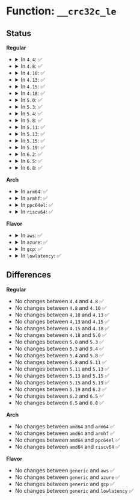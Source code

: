 # Function: <code>__crc32c_le</code>

## Status
<b>Regular</b>
<ul>
<li>
<details>
<summary>In <code>4.4</code>: ✅</summary>

```c
u32 __crc32c_le(u32 crc, const unsigned char *p, size_t len);
```

**Collision:** Unique Global

**Inline:** No

**Transformation:** False

**Instances:**

```
In lib/crc32.c (ffffffff81406a00)
Location: lib/crc32.c:199
Inline: False
Direct callers:
  - crypto/crc32c_generic.c:chksum_digest
  - crypto/crc32c_generic.c:chksum_finup
  - crypto/crc32c_generic.c:chksum_update
```
**Symbols:**

```
ffffffff81406a00-ffffffff81406afe: __crc32c_le (STB_GLOBAL)
```
</details>
</li>
<li>
<details>
<summary>In <code>4.8</code>: ✅</summary>

```c
u32 __crc32c_le(u32 crc, const unsigned char *p, size_t len);
```

**Collision:** Unique Global

**Inline:** No

**Transformation:** False

**Instances:**

```
In lib/crc32.c (ffffffff8144e7b0)
Location: lib/crc32.c:199
Inline: False
Direct callers:
  - crypto/crc32c_generic.c:chksum_digest
  - crypto/crc32c_generic.c:chksum_finup
  - crypto/crc32c_generic.c:chksum_update
```
**Symbols:**

```
ffffffff8144e7b0-ffffffff8144e911: __crc32c_le (STB_GLOBAL)
```
</details>
</li>
<li>
<details>
<summary>In <code>4.10</code>: ✅</summary>

```c
u32 __crc32c_le(u32 crc, const unsigned char *p, size_t len);
```

**Collision:** Unique Global

**Inline:** No

**Transformation:** False

**Instances:**

```
In lib/crc32.c (ffffffff8146d170)
Location: lib/crc32.c:199
Inline: False
Direct callers:
  - crypto/crc32c_generic.c:chksum_digest
  - crypto/crc32c_generic.c:chksum_finup
  - crypto/crc32c_generic.c:chksum_update
```
**Symbols:**

```
ffffffff8146d170-ffffffff8146d2d1: __crc32c_le (STB_GLOBAL)
```
</details>
</li>
<li>
<details>
<summary>In <code>4.13</code>: ✅</summary>

```c
u32 __crc32c_le(u32 crc, const unsigned char *p, size_t len);
```

**Collision:** Unique Global

**Inline:** No

**Transformation:** False

**Instances:**

```
In lib/crc32.c (ffffffff81472860)
Location: lib/crc32.c:199
Inline: False
Direct callers:
  - crypto/crc32c_generic.c:chksum_digest
  - crypto/crc32c_generic.c:chksum_finup
  - crypto/crc32c_generic.c:chksum_update
```
**Symbols:**

```
ffffffff81472860-ffffffff814729bd: __crc32c_le (STB_GLOBAL)
```
</details>
</li>
<li>
<details>
<summary>In <code>4.15</code>: ✅</summary>

```c
u32 __crc32c_le(u32 crc, const unsigned char *p, size_t len);
```

**Collision:** Unique Global

**Inline:** No

**Transformation:** False

**Instances:**

```
In lib/crc32.c (ffffffff8149efb0)
Location: lib/crc32.c:199
Inline: False
Direct callers:
  - crypto/crc32c_generic.c:chksum_digest
  - crypto/crc32c_generic.c:chksum_finup
  - crypto/crc32c_generic.c:chksum_update
```
**Symbols:**

```
ffffffff8149efb0-ffffffff8149f10d: __crc32c_le (STB_GLOBAL)
```
</details>
</li>
<li>
<details>
<summary>In <code>4.18</code>: ✅</summary>

```c
u32 __crc32c_le(u32 crc, const unsigned char *p, size_t len);
```

**Collision:** Unique Global

**Inline:** No

**Transformation:** False

**Instances:**

```
In lib/crc32.c (ffffffff814d41e0)
Location: lib/crc32.c:199
Inline: False
Direct callers:
  - crypto/crc32c_generic.c:chksum_digest
  - crypto/crc32c_generic.c:chksum_finup
  - crypto/crc32c_generic.c:chksum_update
```
**Symbols:**

```
ffffffff814d41e0-ffffffff814d432b: __crc32c_le (STB_GLOBAL)
```
</details>
</li>
<li>
<details>
<summary>In <code>5.0</code>: ✅</summary>

```c
u32 __crc32c_le(u32 crc, const unsigned char *p, size_t len);
```

**Collision:** Unique Global

**Inline:** No

**Transformation:** False

**Instances:**

```
In lib/crc32.c (ffffffff814e8c30)
Location: lib/crc32.c:200
Inline: False
Direct callers:
  - crypto/crc32c_generic.c:chksum_digest
  - crypto/crc32c_generic.c:chksum_finup
  - crypto/crc32c_generic.c:chksum_update
```
**Symbols:**

```
ffffffff814e8c30-ffffffff814e8d7b: __crc32c_le (STB_WEAK)
```
</details>
</li>
<li>
<details>
<summary>In <code>5.3</code>: ✅</summary>

```c
u32 __crc32c_le(u32 crc, const unsigned char *p, size_t len);
```

**Collision:** Unique Global

**Inline:** No

**Transformation:** False

**Instances:**

```
In lib/crc32.c (ffffffff81515890)
Location: lib/crc32.c:200
Inline: False
Direct callers:
  - crypto/crc32c_generic.c:chksum_digest
  - crypto/crc32c_generic.c:chksum_finup
  - crypto/crc32c_generic.c:chksum_update
```
**Symbols:**

```
ffffffff81515890-ffffffff81515986: __crc32c_le (STB_WEAK)
```
</details>
</li>
<li>
<details>
<summary>In <code>5.4</code>: ✅</summary>

```c
u32 __crc32c_le(u32 crc, const unsigned char *p, size_t len);
```

**Collision:** Unique Global

**Inline:** No

**Transformation:** False

**Instances:**

```
In lib/crc32.c (ffffffff815362d0)
Location: lib/crc32.c:200
Inline: False
Direct callers:
  - crypto/crc32c_generic.c:chksum_digest
  - crypto/crc32c_generic.c:chksum_finup
  - crypto/crc32c_generic.c:chksum_update
```
**Symbols:**

```
ffffffff815362d0-ffffffff815363c6: __crc32c_le (STB_WEAK)
```
</details>
</li>
<li>
<details>
<summary>In <code>5.8</code>: ✅</summary>

```c
u32 __crc32c_le(u32 crc, const unsigned char *p, size_t len);
```

**Collision:** Unique Global

**Inline:** No

**Transformation:** False

**Instances:**

```
In lib/crc32.c (ffffffff8159a930)
Location: lib/crc32.c:200
Inline: False
Direct callers:
  - crypto/crc32c_generic.c:chksum_digest
  - crypto/crc32c_generic.c:chksum_finup
  - crypto/crc32c_generic.c:chksum_update
```
**Symbols:**

```
ffffffff8159a930-ffffffff8159a942: __crc32c_le (STB_WEAK)
```
</details>
</li>
<li>
<details>
<summary>In <code>5.11</code>: ✅</summary>

```c
u32 __crc32c_le(u32 crc, const unsigned char *p, size_t len);
```

**Collision:** Unique Global

**Inline:** No

**Transformation:** False

**Instances:**

```
In lib/crc32.c (ffffffff815b6320)
Location: lib/crc32.c:200
Inline: False
Direct callers:
  - crypto/crc32c_generic.c:chksum_digest
  - crypto/crc32c_generic.c:chksum_finup
  - crypto/crc32c_generic.c:chksum_update
```
**Symbols:**

```
ffffffff815b6320-ffffffff815b6332: __crc32c_le (STB_WEAK)
```
</details>
</li>
<li>
<details>
<summary>In <code>5.13</code>: ✅</summary>

```c
u32 __crc32c_le(u32 crc, const unsigned char *p, size_t len);
```

**Collision:** Unique Global

**Inline:** No

**Transformation:** False

**Instances:**

```
In lib/crc32.c (ffffffff815c1170)
Location: lib/crc32.c:200
Inline: False
Direct callers:
  - crypto/crc32c_generic.c:chksum_digest
  - crypto/crc32c_generic.c:chksum_finup
  - crypto/crc32c_generic.c:chksum_update
```
**Symbols:**

```
ffffffff815c1170-ffffffff815c1182: __crc32c_le (STB_WEAK)
```
</details>
</li>
<li>
<details>
<summary>In <code>5.15</code>: ✅</summary>

```c
u32 __crc32c_le(u32 crc, const unsigned char *p, size_t len);
```

**Collision:** Unique Global

**Inline:** No

**Transformation:** False

**Instances:**

```
In lib/crc32.c (ffffffff81628fe0)
Location: lib/crc32.c:200
Inline: False
Direct callers:
  - crypto/crc32c_generic.c:chksum_digest
  - crypto/crc32c_generic.c:chksum_finup
  - crypto/crc32c_generic.c:chksum_update
```
**Symbols:**

```
ffffffff81628fe0-ffffffff81628ff2: __crc32c_le (STB_WEAK)
```
</details>
</li>
<li>
<details>
<summary>In <code>5.19</code>: ✅</summary>

```c
u32 __crc32c_le(u32 crc, const unsigned char *p, size_t len);
```

**Collision:** Unique Global

**Inline:** No

**Transformation:** False

**Instances:**

```
In lib/crc32.c (ffffffff816f9e80)
Location: lib/crc32.c:199
Inline: False
Direct callers:
  - crypto/crc32c_generic.c:chksum_digest
  - crypto/crc32c_generic.c:chksum_finup
  - crypto/crc32c_generic.c:chksum_update
```
**Symbols:**

```
ffffffff816f9e80-ffffffff816f9e9e: __crc32c_le (STB_WEAK)
```
</details>
</li>
<li>
<details>
<summary>In <code>6.2</code>: ✅</summary>

```c
u32 __crc32c_le(u32 crc, const unsigned char *p, size_t len);
```

**Collision:** Unique Global

**Inline:** No

**Transformation:** False

**Instances:**

```
In lib/crc32.c (ffffffff817ec810)
Location: lib/crc32.c:199
Inline: False
Direct callers:
  - crypto/crc32c_generic.c:chksum_digest
  - crypto/crc32c_generic.c:chksum_finup
  - crypto/crc32c_generic.c:chksum_update
```
**Symbols:**

```
ffffffff817ec810-ffffffff817ec82e: __crc32c_le (STB_WEAK)
```
</details>
</li>
<li>
<details>
<summary>In <code>6.5</code>: ✅</summary>

```c
u32 __crc32c_le(u32 crc, const unsigned char *p, size_t len);
```

**Collision:** Unique Global

**Inline:** No

**Transformation:** False

**Instances:**

```
In lib/crc32.c (ffffffff8182ca00)
Location: lib/crc32.c:199
Inline: False
Direct callers:
  - crypto/crc32c_generic.c:chksum_digest
  - crypto/crc32c_generic.c:chksum_finup
  - crypto/crc32c_generic.c:chksum_update
```
**Symbols:**

```
ffffffff8182ca00-ffffffff8182ca1e: __crc32c_le (STB_WEAK)
```
</details>
</li>
<li>
<details>
<summary>In <code>6.8</code>: ✅</summary>

```c
u32 __crc32c_le(u32 crc, const unsigned char *p, size_t len);
```

**Collision:** Unique Global

**Inline:** No

**Transformation:** False

**Instances:**

```
In lib/crc32.c (ffffffff8187e590)
Location: lib/crc32.c:199
Inline: False
Direct callers:
  - crypto/crc32c_generic.c:chksum_digest
  - crypto/crc32c_generic.c:chksum_finup
  - crypto/crc32c_generic.c:chksum_update
```
**Symbols:**

```
ffffffff8187e590-ffffffff8187e5ae: __crc32c_le (STB_WEAK)
```
</details>
</li>
</ul>
<b>Arch</b>
<ul>
<li>
<details>
<summary>In <code>arm64</code>: ✅</summary>

```c
u32 __crc32c_le(u32 crc, const unsigned char *p, size_t len);
```

**Collision:** Unique Global

**Inline:** No

**Transformation:** False

**Instances:**

```
In lib/crc32.c (ffff800010642a20)
Location: lib/crc32.c:200
Inline: False
Direct callers:
  - crypto/crc32c_generic.c:chksum_digest
  - crypto/crc32c_generic.c:chksum_finup
  - crypto/crc32c_generic.c:chksum_update
```
**Symbols:**

```
ffff800010628ee0-ffff800010628fbc: __crc32c_le (STB_GLOBAL)
```
</details>
</li>
<li>
<details>
<summary>In <code>armhf</code>: ✅</summary>

```c
u32 __crc32c_le(u32 crc, const unsigned char *p, size_t len);
```

**Collision:** Unique Global

**Inline:** No

**Transformation:** False

**Instances:**

```
In lib/crc32.c (c07e8724)
Location: lib/crc32.c:200
Inline: False
Direct callers:
  - crypto/crc32c_generic.c:chksum_digest
  - crypto/crc32c_generic.c:chksum_finup
  - crypto/crc32c_generic.c:chksum_update
```
**Symbols:**

```
c07e8724-c07e885c: __crc32c_le (STB_WEAK)
```
</details>
</li>
<li>
<details>
<summary>In <code>ppc64el</code>: ✅</summary>

```c
u32 __crc32c_le(u32 crc, const unsigned char *p, size_t len);
```

**Collision:** Unique Global

**Inline:** No

**Transformation:** False

**Instances:**

```
In lib/crc32.c (c0000000007edcf0)
Location: lib/crc32.c:200
Inline: False
Direct callers:
  - crypto/crc32c_generic.c:chksum_digest
  - crypto/crc32c_generic.c:chksum_finup
  - crypto/crc32c_generic.c:chksum_update
```
**Symbols:**

```
c0000000007edcf0-c0000000007eded8: __crc32c_le (STB_WEAK)
```
</details>
</li>
<li>
<details>
<summary>In <code>riscv64</code>: ✅</summary>

```c
u32 __crc32c_le(u32 crc, const unsigned char *p, size_t len);
```

**Collision:** Unique Global

**Inline:** No

**Transformation:** False

**Instances:**

```
In lib/crc32.c (ffffffe00046ed54)
Location: lib/crc32.c:200
Inline: False
Direct callers:
  - crypto/crc32c_generic.c:chksum_digest
  - crypto/crc32c_generic.c:chksum_finup
  - crypto/crc32c_generic.c:chksum_update
```
**Symbols:**

```
ffffffe00046ed54-ffffffe00046eee8: __crc32c_le (STB_WEAK)
```
</details>
</li>
</ul>
<b>Flavor</b>
<ul>
<li>
<details>
<summary>In <code>aws</code>: ✅</summary>

```c
u32 __crc32c_le(u32 crc, const unsigned char *p, size_t len);
```

**Collision:** Unique Global

**Inline:** No

**Transformation:** False

**Instances:**

```
In lib/crc32.c (ffffffff8152e8b0)
Location: lib/crc32.c:200
Inline: False
Direct callers:
  - crypto/crc32c_generic.c:chksum_digest
  - crypto/crc32c_generic.c:chksum_finup
  - crypto/crc32c_generic.c:chksum_update
```
**Symbols:**

```
ffffffff8152e8b0-ffffffff8152e9a6: __crc32c_le (STB_WEAK)
```
</details>
</li>
<li>
<details>
<summary>In <code>azure</code>: ✅</summary>

```c
u32 __crc32c_le(u32 crc, const unsigned char *p, size_t len);
```

**Collision:** Unique Global

**Inline:** No

**Transformation:** False

**Instances:**

```
In lib/crc32.c (ffffffff8151eb90)
Location: lib/crc32.c:200
Inline: False
Direct callers:
  - crypto/crc32c_generic.c:chksum_digest
  - crypto/crc32c_generic.c:chksum_finup
  - crypto/crc32c_generic.c:chksum_update
```
**Symbols:**

```
ffffffff8151eb90-ffffffff8151ec86: __crc32c_le (STB_WEAK)
```
</details>
</li>
<li>
<details>
<summary>In <code>gcp</code>: ✅</summary>

```c
u32 __crc32c_le(u32 crc, const unsigned char *p, size_t len);
```

**Collision:** Unique Global

**Inline:** No

**Transformation:** False

**Instances:**

```
In lib/crc32.c (ffffffff8152a550)
Location: lib/crc32.c:200
Inline: False
Direct callers:
  - crypto/crc32c_generic.c:chksum_digest
  - crypto/crc32c_generic.c:chksum_finup
  - crypto/crc32c_generic.c:chksum_update
```
**Symbols:**

```
ffffffff8152a550-ffffffff8152a646: __crc32c_le (STB_WEAK)
```
</details>
</li>
<li>
<details>
<summary>In <code>lowlatency</code>: ✅</summary>

```c
u32 __crc32c_le(u32 crc, const unsigned char *p, size_t len);
```

**Collision:** Unique Global

**Inline:** No

**Transformation:** False

**Instances:**

```
In lib/crc32.c (ffffffff81544350)
Location: lib/crc32.c:200
Inline: False
Direct callers:
  - crypto/crc32c_generic.c:chksum_digest
  - crypto/crc32c_generic.c:chksum_finup
  - crypto/crc32c_generic.c:chksum_update
```
**Symbols:**

```
ffffffff81544350-ffffffff81544446: __crc32c_le (STB_WEAK)
```
</details>
</li>
</ul>

## Differences
<b>Regular</b>
<ul>
<li>
No changes between <code>4.4</code> and <code>4.8</code> ✅
</li>
<li>
No changes between <code>4.8</code> and <code>4.10</code> ✅
</li>
<li>
No changes between <code>4.10</code> and <code>4.13</code> ✅
</li>
<li>
No changes between <code>4.13</code> and <code>4.15</code> ✅
</li>
<li>
No changes between <code>4.15</code> and <code>4.18</code> ✅
</li>
<li>
No changes between <code>4.18</code> and <code>5.0</code> ✅
</li>
<li>
No changes between <code>5.0</code> and <code>5.3</code> ✅
</li>
<li>
No changes between <code>5.3</code> and <code>5.4</code> ✅
</li>
<li>
No changes between <code>5.4</code> and <code>5.8</code> ✅
</li>
<li>
No changes between <code>5.8</code> and <code>5.11</code> ✅
</li>
<li>
No changes between <code>5.11</code> and <code>5.13</code> ✅
</li>
<li>
No changes between <code>5.13</code> and <code>5.15</code> ✅
</li>
<li>
No changes between <code>5.15</code> and <code>5.19</code> ✅
</li>
<li>
No changes between <code>5.19</code> and <code>6.2</code> ✅
</li>
<li>
No changes between <code>6.2</code> and <code>6.5</code> ✅
</li>
<li>
No changes between <code>6.5</code> and <code>6.8</code> ✅
</li>
</ul>
<b>Arch</b>
<ul>
<li>
No changes between <code>amd64</code> and <code>arm64</code> ✅
</li>
<li>
No changes between <code>amd64</code> and <code>armhf</code> ✅
</li>
<li>
No changes between <code>amd64</code> and <code>ppc64el</code> ✅
</li>
<li>
No changes between <code>amd64</code> and <code>riscv64</code> ✅
</li>
</ul>
<b>Flavor</b>
<ul>
<li>
No changes between <code>generic</code> and <code>aws</code> ✅
</li>
<li>
No changes between <code>generic</code> and <code>azure</code> ✅
</li>
<li>
No changes between <code>generic</code> and <code>gcp</code> ✅
</li>
<li>
No changes between <code>generic</code> and <code>lowlatency</code> ✅
</li>
</ul>
